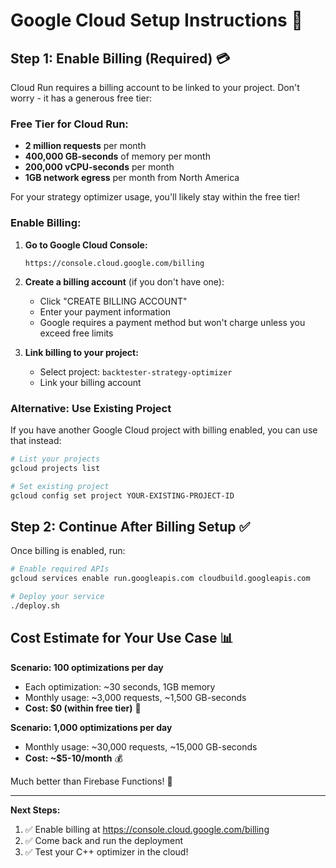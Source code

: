 # Google Cloud Setup Instructions 🌟

## Step 1: Enable Billing (Required) 💳

Cloud Run requires a billing account to be linked to your project. Don't worry - it has a generous free tier:

### **Free Tier for Cloud Run:**
- **2 million requests** per month
- **400,000 GB-seconds** of memory per month  
- **200,000 vCPU-seconds** per month
- **1GB network egress** per month from North America

For your strategy optimizer usage, you'll likely stay within the free tier!

### **Enable Billing:**

1. **Go to Google Cloud Console:**
   ```
   https://console.cloud.google.com/billing
   ```

2. **Create a billing account** (if you don't have one):
   - Click "CREATE BILLING ACCOUNT"
   - Enter your payment information
   - Google requires a payment method but won't charge unless you exceed free limits

3. **Link billing to your project:**
   - Select project: `backtester-strategy-optimizer`  
   - Link your billing account

### **Alternative: Use Existing Project**
If you have another Google Cloud project with billing enabled, you can use that instead:

```bash
# List your projects
gcloud projects list

# Set existing project
gcloud config set project YOUR-EXISTING-PROJECT-ID
```

## Step 2: Continue After Billing Setup ✅

Once billing is enabled, run:

```bash
# Enable required APIs
gcloud services enable run.googleapis.com cloudbuild.googleapis.com

# Deploy your service
./deploy.sh
```

## Cost Estimate for Your Use Case 📊

**Scenario: 100 optimizations per day**
- Each optimization: ~30 seconds, 1GB memory
- Monthly usage: ~3,000 requests, ~1,500 GB-seconds
- **Cost: $0 (within free tier)** 🎉

**Scenario: 1,000 optimizations per day**  
- Monthly usage: ~30,000 requests, ~15,000 GB-seconds
- **Cost: ~$5-10/month** 💰

Much better than Firebase Functions! 🚀

---

**Next Steps:**
1. ✅ Enable billing at https://console.cloud.google.com/billing
2. ✅ Come back and run the deployment
3. ✅ Test your C++ optimizer in the cloud!